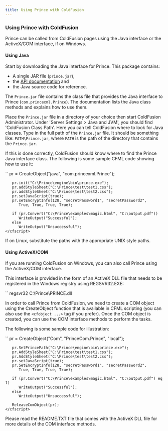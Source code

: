 ```yaml
---
title: Using Prince with ColdFusion
---
```


### Using Prince with ColdFusion

Prince can be called from ColdFusion pages using the Java interface or the ActiveX/COM interface, if on Windows.

#### Using Java

Start by downloading the Java interface for Prince. This package contains:

-   A single JAR file (`prince.jar`),
-   the [API documentation](wrappers/java/doc/index.html) and
-   the Java source code for reference.

The `Prince.jar` file contains the class file that provides the Java interface to Prince (`com.princexml.Prince`). The documentation lists the Java class methods and explains how to use them.

Place the `Prince.jar` file in a directory of your choice then start ColdFusion Administrator. Under 'Server Settings &gt; Java and JVM', you should find 'ColdFusion Class Path'. Here you can tell ColdFusion where to look for Java classes. Type in the full path of the `Prince.jar` file. It should be something like: `PATH\Prince.jar`, where `PATH` is the path of the directory that contains the `Prince.jar`.

If this is done correctly, ColdFusion should know where to find the Prince Java interface class. The following is some sample CFML code showing how to use it:

``
    <cfscript>
       pr = CreateObject("java", "com.princexml.Prince");

       pr.init("C:\Prince\engine\bin\prince.exe");
       pr.addStyleSheet("C:\Prince\test\test1.css");
       pr.addStyleSheet("C:\Prince\test\test2.css");
       pr.setJavaScript(true);
       pr.setEncryptInfo(128, "secretPassword1", "secretPassword2",
          True, True, True, True);

       if (pr.Convert("C:\Prince\examples\magic.html", "C:\output.pdf"))
          WriteOutput("Successful");
       else
          WriteOutput("Unsuccessful");
    </cfscript>

If on Linux, substitute the paths with the appropriate UNIX style paths.

#### Using ActiveX/COM

If you are running ColdFusion on Windows, you can also call Prince using the ActiveX/COM interface.

This interface is provided in the form of an ActiveX DLL file that needs to be registered in the Windows registry using REGSVR32.EXE:

``
    regsvr32 C:\Prince\PRINCE.dll

In order to call Prince from ColdFusion, we need to create a COM object using the CreateObject function that is available in CFML scripting (you can also use the `<cfobject ...>` tag if you prefer). Once the COM object is created, you can use the COM interface methods to perform the tasks.

The following is some sample code for illustration:

``
    <cfscript>
       pr = CreateObject("Com", "PrinceCom.Prince", "local");

       pr.SetPrincePath("C:\Prince\engine\bin\prince.exe");
       pr.AddStyleSheet("C:\Prince\test\test1.css");
       pr.AddStyleSheet("C:\Prince\test\test2.css");
       pr.setJavaScript(true);
       pr.SetEncryptInfo(128, "secretPassword1", "secretPassword2",
          True, True, True, True);

       if (pr.Convert("C:\Prince\examples\magic.html", "C:\output.pdf") eq 1)
          WriteOutput("Successful");
       else
          WriteOutput("Unsuccessful");

       ReleaseComObject(pr);
    </cfscript>

Please read the README.TXT file that comes with the ActiveX DLL file for more details of the COM interface methods.
